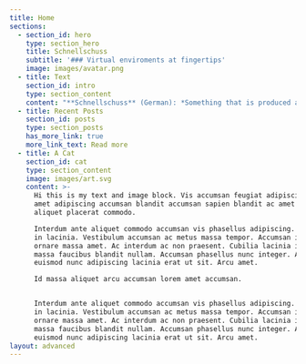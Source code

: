 ```yaml
---
title: Home
sections:
  - section_id: hero
    type: section_hero
    title: Schnellschuss
    subtitle: '### Virtual enviroments at fingertips'
    image: images/avatar.png
  - title: Text
    section_id: intro
    type: section_content
    content: "**Schnellschuss** (German): *Something that is produced at short notice, without long planning, without thorough preparation (e.g. in response to an unforeseen event)*\n\t\nWith Schnellschuss you can create powerful private enviroments for short term or project dedicated use with just one command.\n\n### Disposable enviroments\n\n#### Compensating bad bandwith\n\nWorking with large files is a mess! Especially if you have to share the WiFi with netflix addicts, or working from coffee shops.\nExtracting this configurationfile out of your Backup, or checking the output of this new machine learning model can escalate to a long lasting and frustrating journey.\n\nSchnellschuss is providing you with a **1Gbit** virtual enviroment, created in under **9 seconds**. Just piping console in- and output to your device!\n\n```bash\n[fafre@fafre-20hn002vge ~]$ schnellschuss new\nroot@schnellschuss-hd6sj:~# wget https://storage.googleapis.com/bert_models/bert.zip\nHTTP request sent, awaiting response... 200 OK\nLength: 408102251 (389M) [application/zip]\nSaving to: ‘bert.zip’\n\nuncased_L-12_H-768_A-12.zip                    100%[==============================================================================================>] 389.20M  75.2MB/s    in 6.0s    \n\n2020-12-05 22:47:21 (64.5 MB/s) - bert.zip’ saved [408102251/408102251]\n\nroot@schnellschuss-hd6sj:~# exit\nSchnellschuss enviroment has been disposed\n[fafre@fafre-20hn002vge ~]$\n```"
  - title: Recent Posts
    section_id: posts
    type: section_posts
    has_more_link: true
    more_link_text: Read more
  - title: A Cat
    section_id: cat
    type: section_content
    image: images/art.svg
    content: >-
      Hi this is my text and image block. Vis accumsan feugiat adipiscing nisl
      amet adipiscing accumsan blandit accumsan sapien blandit ac amet faucibus
      aliquet placerat commodo. 

      Interdum ante aliquet commodo accumsan vis phasellus adipiscing. Ornare a
      in lacinia. Vestibulum accumsan ac metus massa tempor. Accumsan in lacinia
      ornare massa amet. Ac interdum ac non praesent. Cubilia lacinia interdum
      massa faucibus blandit nullam. Accumsan phasellus nunc integer. Accumsan
      euismod nunc adipiscing lacinia erat ut sit. Arcu amet. 

      Id massa aliquet arcu accumsan lorem amet accumsan.


      Interdum ante aliquet commodo accumsan vis phasellus adipiscing. Ornare a
      in lacinia. Vestibulum accumsan ac metus massa tempor. Accumsan in lacinia
      ornare massa amet. Ac interdum ac non praesent. Cubilia lacinia interdum
      massa faucibus blandit nullam. Accumsan phasellus nunc integer. Accumsan
      euismod nunc adipiscing lacinia erat ut sit. Arcu amet.
layout: advanced
---
```

